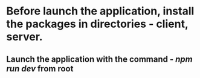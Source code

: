 # Before launch the application, install the packages in directories - client, server.
## Launch the application with the command -  _npm run dev_ from root
